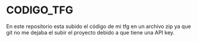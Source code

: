 # CODIGO_TFG
En este repositorio esta subido el código de mi tfg en un archivo zip ya que git no me dejaba el subir el proyecto debido a que tiene una API key.
